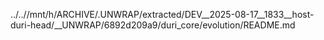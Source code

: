 ../..//mnt/h/ARCHIVE/.UNWRAP/extracted/DEV__2025-08-17__1833__host-duri-head/__UNWRAP/6892d209a9/duri_core/evolution/README.md